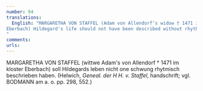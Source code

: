 ```yaml
---
number: 94
translations:
  English: "MARGARETHA VON STAFFEL (Adam von Allendorf’s widow † 1471 in the abbey
Eberbach) Hildegard's life should not have been described without rhythmic momentum. (Helwich, Genealogy of St. Hildegard by Staffel, manuscript; compare BODMANN cited here, pp. 298, 552.) [Trans. J. Bock and J. Bain]
"
comments:
urls:
---
```


MARGARETHA VON STAFFEL (wittwe Adam's von Allendorf † 1471 im kloster Eberbach) soll Hildegards leben nicht one schwung rhytmisch beschrieben haben. (Helwich, <em>Geneal. der H H. v. Staffel</em>, handschrift; vgl. BODMANN am a. o. pp. 298, 552.)
